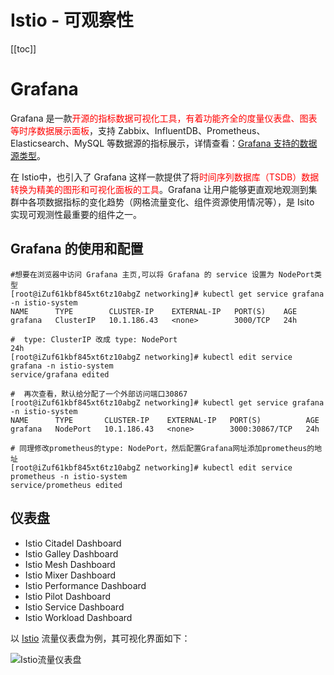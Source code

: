 # Istio - 可观察性

[[toc]]

# Grafana

Grafana 是一款<font color='red'>开源的指标数据可视化工具，有着功能齐全的度量仪表盘、图表等时序数据展示面板</font>，支持 Zabbix、InfluentDB、Prometheus、Elasticsearch、MySQL 等数据源的指标展示，详情查看：[Grafana 支持的数据源类型](https://grafana.com/docs/grafana/latest/features/datasources/#supported-data-sources/)。

在 Istio中，也引入了 Grafana 这样一款提供了将<font color='red'>时间序列数据库（TSDB）数据转换为精美的图形和可视化面板的工具</font>。Grafana 让用户能够更直观地观测到集群中各项数据指标的变化趋势（网格流量变化、组件资源使用情况等），是 Isito 实现可观测性最重要的组件之一。

## Grafana 的使用和配置

```
#想要在浏览器中访问 Grafana 主页,可以将 Grafana 的 service 设置为 NodePort类型
[root@iZuf61kbf845xt6tz10abgZ networking]# kubectl get service grafana -n istio-system
NAME      TYPE        CLUSTER-IP    EXTERNAL-IP   PORT(S)    AGE
grafana   ClusterIP   10.1.186.43   <none>        3000/TCP   24h

#  type: ClusterIP 改成 type: NodePort                                         24h
[root@iZuf61kbf845xt6tz10abgZ networking]# kubectl edit service grafana -n istio-system
service/grafana edited

#  再次查看，默认给分配了一个外部访问端口30867
[root@iZuf61kbf845xt6tz10abgZ networking]# kubectl get service grafana -n istio-system
NAME      TYPE       CLUSTER-IP    EXTERNAL-IP   PORT(S)          AGE
grafana   NodePort   10.1.186.43   <none>        3000:30867/TCP   24h

# 同理修改prometheus的type: NodePort，然后配置Grafana网址添加prometheus的地址
[root@iZuf61kbf845xt6tz10abgZ networking]# kubectl edit service prometheus -n istio-system
service/prometheus edited
```

## 仪表盘

- Istio Citadel Dashboard
- Istio Galley Dashboard
- Istio Mesh Dashboard
- Istio Mixer Dashboard
- Istio Performance Dashboard
- Istio Pilot Dashboard
- Istio Service Dashboard
- Istio Workload Dashboard

以 [Istio](https://www.servicemesher.com/istio-handbook/GLOSSARY.html#istio) 流量仪表盘为例，其可视化界面如下：

![Istio流量仪表盘](/_images/devops/istio/Istio流量仪表盘.png)
